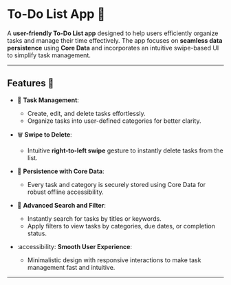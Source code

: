 # To-Do List App 🌟  

A **user-friendly To-Do List app** designed to help users efficiently organize tasks and manage their time effectively. The app focuses on **seamless data persistence** using **Core Data** and incorporates an intuitive swipe-based UI to simplify task management.  

---

## Features 🚀  
- 🛶 **Task Management**:  
   - Create, edit, and delete tasks effortlessly.  
   - Organize tasks into user-defined categories for better clarity.  

- 🗑️ **Swipe to Delete**:  
   - Intuitive **right-to-left swipe** gesture to instantly delete tasks from the list.  

- 🥇 **Persistence with Core Data**:  
   - Every task and category is securely stored using Core Data for robust offline accessibility.  

- 🤖 **Advanced Search and Filter**:  
   - Instantly search for tasks by titles or keywords.  
   - Apply filters to view tasks by categories, due dates, or completion status.  

- :accessibility: **Smooth User Experience**:  
   - Minimalistic design with responsive interactions to make task management fast and intuitive.  

---
